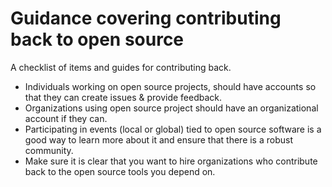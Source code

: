# Guidance covering contributing back to open source

A checklist of items and guides for contributing back.
- Individuals working on open source projects, should have accounts so that they can create issues & provide feedback.
- Organizations using open source project should have an organizational account if they can.
- Participating in events (local or global) tied to open source software is a good way to learn more about it and ensure that there is a robust community.
- Make sure it is clear that you want to hire organizations who contribute back to the open source tools you depend on.
